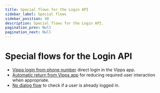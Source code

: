 ```yaml
---
title: Special flows for the Login API
sidebar_label: Special flows
sidebar_position: 40
description: Special flows for the Login API.
pagination_prev: Null
pagination_next: Null
---
```



# Special flows for the Login API

- [Vipps login from phone number](phone-number-ciba-flows.md) direct login in the Vipps app.
- [Automatic return from Vipps app](automatic-return.md) for reducing required user interaction when appropriate.
- [No dialog flow](no-dialog.md) to check if a user is already logged in.
